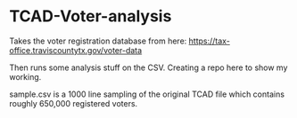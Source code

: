 # TCAD-Voter-analysis
Takes the voter registration database from here: https://tax-office.traviscountytx.gov/voter-data

Then runs some analysis stuff on the CSV. Creating a repo here to show my working.

sample.csv is a 1000 line sampling of the original TCAD file which contains roughly 650,000 registered voters. 